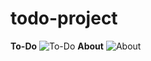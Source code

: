 # todo-project
**To-Do**
![To-Do](C:\Users\Student\Desktop\Ab.png)
**About**
![About](https://s3.amazonaws.com/assets.mockflow.com/app/wireframepro/company/C383c6c2c317d433b9225feb0ccf7795f/projects/MKdmOu93wqb/pages/8857b3936e794695a318fafe28977297/image/8857b3936e794695a318fafe28977297.png?1710969790648)
